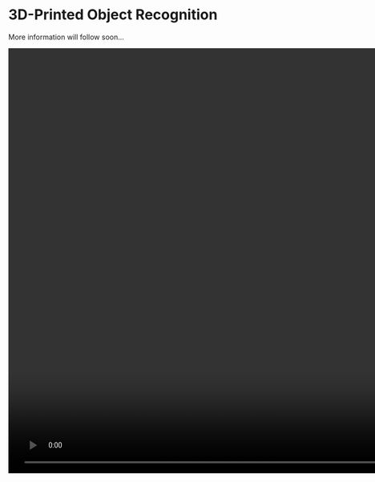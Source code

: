 # 3D-Printed Object Recognition

More information will follow soon...

<video width="1760" height="848" controls>
  <source src="http://cybertron.cg.tu-berlin.de/skoch/m3d/small_objects.mp4" type="video/mp4">
Your browser does not support the video tag.
</video> 

